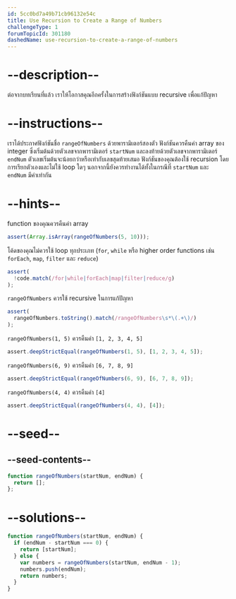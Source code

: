 ```yaml
---
id: 5cc0bd7a49b71cb96132e54c
title: Use Recursion to Create a Range of Numbers
challengeType: 1
forumTopicId: 301180
dashedName: use-recursion-to-create-a-range-of-numbers
---
```


# --description--

ต่อจากบทเรียนที่แล้ว เราให้โอกาสคุณอีกครั้งในการสร้างฟังก์ชันแบบ recursive เพื่อแก้ปัญหา

# --instructions--

เราได้ประกาศฟังก์ชันชื่อ `rangeOfNumbers` ด้วยพารามิเตอร์สองตัว ฟังก์ชันควรคืนค่า array ของ integer ซึ่งเริ่มต้นด้วยตัวเลขจากพารามิเตอร์ `startNum` และลงท้ายด้วยตัวเลขจากพารามิเตอร์ `endNum` ตัวเลขเริ่มต้นจะน้อยกว่าหรือเท่ากับเลขสุดท้ายเสมอ ฟังก์ชันของคุณต้องใช้ recursion โดยการเรียกตัวเองและไม่ใช้ loop ใดๆ นอกจากนี้ยังควรทำงานได้ทั้งในกรณีที่ `startNum` และ `endNum` มีค่าเท่ากัน

# --hints--

function ของคุณควรคืนค่า array

```js
assert(Array.isArray(rangeOfNumbers(5, 10)));
```

โค้ดของคุณไม่ควรใช้ loop ทุกประเภท (`for`, `while` หรือ higher order functions เช่น  `forEach`, `map`, `filter` และ `reduce`)

```js
assert(
  !code.match(/for|while|forEach|map|filter|reduce/g)
);
```

`rangeOfNumbers` ควรใช้ recursive ในการแก้ปัญหา

```js
assert(
  rangeOfNumbers.toString().match(/rangeOfNumbers\s*\(.+\)/)
);
```

`rangeOfNumbers(1, 5)` ควรคืนค่า `[1, 2, 3, 4, 5]`

```js
assert.deepStrictEqual(rangeOfNumbers(1, 5), [1, 2, 3, 4, 5]);
```

`rangeOfNumbers(6, 9)` ควรคืนค่า `[6, 7, 8, 9]`

```js
assert.deepStrictEqual(rangeOfNumbers(6, 9), [6, 7, 8, 9]);
```

`rangeOfNumbers(4, 4)` ควรคืนค่า `[4]`

```js
assert.deepStrictEqual(rangeOfNumbers(4, 4), [4]);
```

# --seed--

## --seed-contents--

```js
function rangeOfNumbers(startNum, endNum) {
  return [];
};
```

# --solutions--

```js
function rangeOfNumbers(startNum, endNum) {
  if (endNum - startNum === 0) {
    return [startNum];
  } else {
    var numbers = rangeOfNumbers(startNum, endNum - 1);
    numbers.push(endNum);
    return numbers;
  }
}
```
